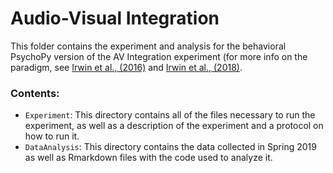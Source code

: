 # Audio-Visual Integration

This folder contains the experiment and analysis for the behavioral PsychoPy version of the AV Integration experiment (for more info on the paradigm, see [Irwin et al., (2016)](https://asa.scitation.org/doi/abs/10.1121/1.4971110) and [Irwin et al., (2018)](http://booksandjournals.brillonline.com/content/journals/10.1163/22134808-00002580).

### Contents:
* `Experiment`: This directory contains all of the files necessary to run the experiment, as well as a description of the experiment and a protocol on how to run it.
* `DataAnalysis`: This directory contains the data collected in Spring 2019 as well as Rmarkdown files with the code used to analyze it.
